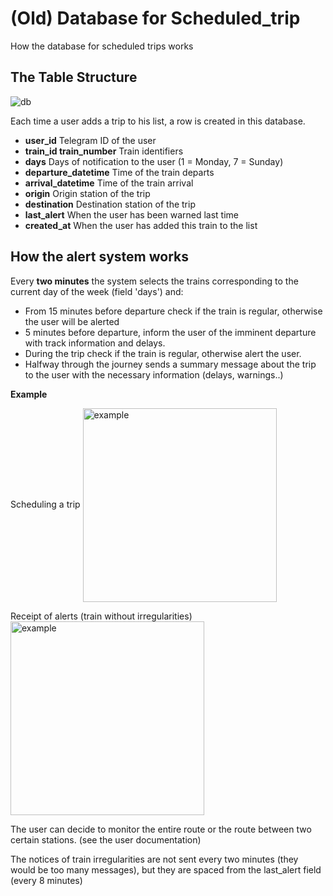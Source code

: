# (Old) Database for Scheduled_trip

How the database for scheduled trips works

## The Table Structure

![db](https://i.imgur.com/2pFxGPR.png)

Each time a user adds a trip to his list, a row is created in this database.


* **user_id** Telegram ID of the user
* **train_id train_number** Train identifiers
* **days** Days of notification to the user (1 = Monday, 7 = Sunday)
* **departure_datetime** Time of the train departs
* **arrival_datetime** Time of the train arrival
* **origin** Origin station of the trip
* **destination** Destination station of the trip
* **last_alert** When the user has been warned last time
* **created_at** When the user has added this train to the list

## How the alert system works

Every **two minutes** the system selects the trains corresponding to the current day of the week (field 'days') and:

- From 15 minutes before departure check if the train is regular, otherwise the user will be alerted
- 5 minutes before departure, inform the user of the imminent departure with track information and delays.
- During the trip check if the train is regular, otherwise alert the user.
- Halfway through the journey sends a summary message about the trip to the user with the necessary information (delays, warnings..)

**Example**

Scheduling a trip
<img src="https://i.imgur.com/yuaaGkR.jpg" alt="example" width="310px" align="center"/>

Receipt of alerts
(train without irregularities)
<img src="https://i.imgur.com/UWfKLm6.jpg" alt="example" width="310px" align="center"/>



The user can decide to monitor the entire route or the route between two certain stations. (see the user documentation)

The notices of train irregularities are not sent every two minutes (they would be too many messages), but they are spaced from the last_alert field (every 8 minutes)
